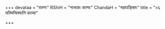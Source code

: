 +++
devataa = "वरुणः"
RShiH = "नाभाकः काण्वः"
ChandaH = "महापङ्क्तिः"
title = "०६ यस्मिन्विश्वानि काव्या"

+++
